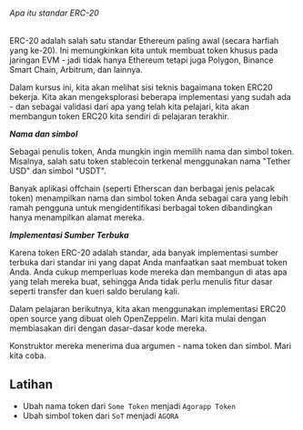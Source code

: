 ###### Apa itu standar ERC-20

ERC-20 adalah salah satu standar Ethereum paling awal (secara harfiah yang ke-20). Ini memungkinkan kita untuk membuat token khusus pada jaringan EVM - jadi tidak hanya Ethereum tetapi juga Polygon, Binance Smart Chain, Arbitrum, dan lainnya.

Dalam kursus ini, kita akan melihat sisi teknis bagaimana token ERC20 bekerja. Kita akan mengeksplorasi beberapa implementasi yang sudah ada - dan sebagai validasi dari apa yang telah kita pelajari, kita akan membangun token ERC20 kita sendiri di pelajaran terakhir.

**_Nama dan simbol_**

Sebagai penulis token, Anda mungkin ingin memilih nama dan simbol token. Misalnya, salah satu token stablecoin terkenal menggunakan nama "Tether USD" dan simbol "USDT".

Banyak aplikasi offchain (seperti Etherscan dan berbagai jenis pelacak token) menampilkan nama dan simbol token Anda sebagai cara yang lebih ramah pengguna untuk mengidentifikasi berbagai token dibandingkan hanya menampilkan alamat mereka.

**_Implementasi Sumber Terbuka_**

Karena token ERC-20 adalah standar, ada banyak implementasi sumber terbuka dari standar ini yang dapat Anda manfaatkan saat membuat token Anda. Anda cukup memperluas kode mereka dan membangun di atas apa yang telah mereka buat, sehingga Anda tidak perlu menulis fitur dasar seperti transfer dan kueri saldo berulang kali.

Dalam pelajaran berikutnya, kita akan menggunakan implementasi ERC20 open source yang dibuat oleh OpenZeppelin. Mari kita mulai dengan membiasakan diri dengan dasar-dasar kode mereka.

Konstruktor mereka menerima dua argumen - nama token dan simbol. Mari kita coba.

## Latihan

- Ubah nama token dari `Some Token` menjadi `Agorapp Token`
- Ubah simbol token dari `SoT` menjadi `AGORA`
